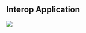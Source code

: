 ## Interop Application ##
<img src="https://ci.appveyor.com/api/projects/status/bafxhw9pk2uesfhc?svg=true"/>